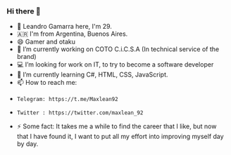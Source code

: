 ### Hi there 👋

- 🧑 Leandro Gamarra here, I'm 29.
- 🇦🇷 I'm from Argentina, Buenos Aires. 
- 😄 Gamer and otaku
- 🔭 I’m currently working on COTO C.i.C.S.A (In technical service of the brand)
- 💻  I’m looking for work on IT, to try to become a software developer
- 🌱 I’m currently learning C#, HTML, CSS, JavaScript.
- 📫 How to reach me: 
-     Telegram: https://t.me/Maxlean92
-     Twitter : https://twitter.com/maxlean_92
- ⚡ Some fact: It takes me a while to find the career that I like, but now that I have found it, I want to put all my effort into improving myself day by day.
